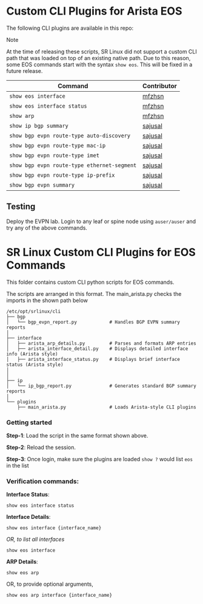 # Custom CLI Plugins for Arista EOS

The following CLI plugins are available in this repo:

> [!NOTE]
> At the time of releasing these scripts, SR Linux did not support a custom CLI path that was loaded on top of an existing native path. Due to this reason, some EOS commands start with the syntax `show eos`. This will be fixed in a future release.

| Command | Contributor |
|---|---|
| `show eos interface` | [mfzhsn](https://github.com/mfzhsn) |
| `show eos interface status` | [mfzhsn](https://github.com/mfzhsn) |
| `show arp` | [mfzhsn](https://github.com/mfzhsn) |
| `show ip bgp summary` | [sajusal](https://github.com/sajusal) |
| `show bgp evpn route-type auto-discovery` | [sajusal](https://github.com/sajusal) |
| `show bgp evpn route-type mac-ip` | [sajusal](https://github.com/sajusal) |
| `show bgp evpn route-type imet` | [sajusal](https://github.com/sajusal) |
| `show bgp evpn route-type ethernet-segment` | [sajusal](https://github.com/sajusal) |
| `show bgp evpn route-type ip-prefix` | [sajusal](https://github.com/sajusal) |
| `show bgp evpn summary` | [sajusal](https://github.com/sajusal) |

## Testing

Deploy the EVPN lab. Login to any leaf or spine node using `auser/auser` and try any of the above commands.
# SR Linux Custom CLI Plugins for EOS Commands

This folder contains custom CLI python scripts for EOS commands.

The scripts are arranged in this format. The main_arista.py checks the imports in the shown path below

```
/etc/opt/srlinux/cli
├── bgp
│   └── bgp_evpn_report.py            # Handles BGP EVPN summary reports
│
├── interface
│   ├── arista_arp_details.py         # Parses and formats ARP entries
│   ├── arista_interface_detail.py    # Displays detailed interface info (Arista style)
│   ├── arista_interface_status.py    # Displays brief interface status (Arista style)
│   
│
├── ip
│   └── ip_bgp_report.py              # Generates standard BGP summary reports
│
└── plugins
    ├── main_arista.py                # Loads Arista-style CLI plugins

```

### Getting started

**Step-1**: Load the script in the same format shown above.

**Step-2**: Reload the session.

**Step-3**: Once login, make sure the plugins are loaded `show ?` would list `eos` in the list

### Verification commands:

**Interface Status**:
```
show eos interface status
```

**Interface Details**:
```
show eos interface {interface_name}
```
*OR, to list all interfaces*

```
show eos interface
```

**ARP Details**:
```
show eos arp
```
OR, to provide optional arguments,

```
show eos arp interface {interface_name}
```

